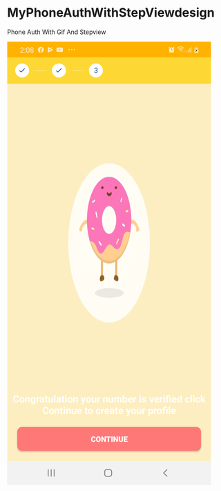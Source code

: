 # MyPhoneAuthWithStepViewdesign
Phone Auth With Gif And Stepview

<img src="image/device-2019-10-06-140937.png">
